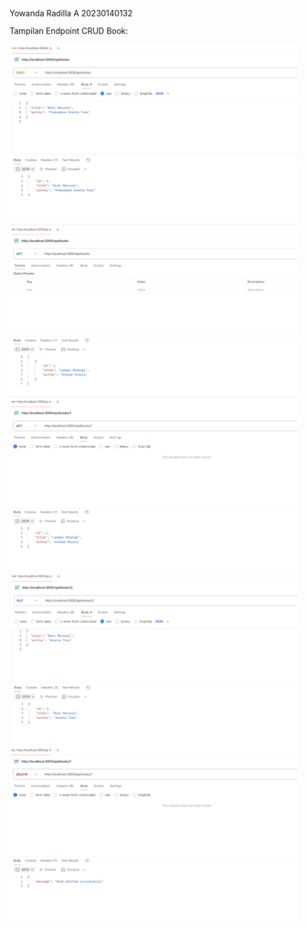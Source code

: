 Yowanda Radilla A
20230140132

Tampilan Endpoint CRUD Book:

![Tampilan Endpoint Create](ss/CreateBook.png)
![Tampilan Endpoint ReadAll](ss/ReadAll.png)
![Tampilan Endpoint ReadId](ss/ReadberdasarkanId.png)
![Tampilan Endpoint Update](ss/UpdateBook.png)
![Tampilan Endpoint Delete](ss/DeleteBook.png)